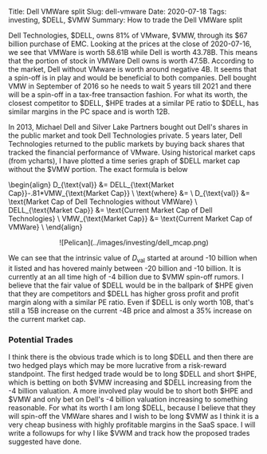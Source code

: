 Title: Dell VMWare split
Slug: dell-vmware
Date: 2020-07-18
Tags: investing, $DELL, $VMW
Summary: How to trade the Dell VMWare split

<p>
Dell Technologies, $DELL, owns 81% of VMware, $VMW, through its $67 billion purchase of EMC. Looking at the prices at the close of 2020-07-16, we see that VMWare is worth 58.61B while Dell is worth 43.78B.
This means that the portion of stock in VMWare Dell owns is worth 47.5B. According to the market, Dell without VMware is worth around negative 4B. 
It seems that a spin-off is in play and would be beneficial to both companies. Dell bought VMW in September of 2016 so he needs to wait 5 years till 2021 and there will be a spin-off in a tax-free transaction fashion. 
For what its worth, the closest competitor to $DELL, $HPE trades at a similar PE ratio to $DELL, has similar margins in the PC space and is worth 12B.
</p>

<p>
In 2013, Michael Dell and Silver Lake Partners bought out Dell's shares in the public market and took Dell Technologies private. 5 years later, Dell Technologies returned to the public markets by buying back shares that tracked the financial performance of VMware.
Using historical market caps (from ycharts), I have plotted a time series graph of $DELL market cap without the $VMW portion. The exact formula is below
</p>

\begin{align}
D_{\text{val}} &= DELL_{\text{Market Cap}}-.81*VMW_{\text{Market Cap}} \\
\text{where} &=  \\
D_{\text{val}} &= \text{Market Cap of Dell Technologies without VMWare} \\
DELL_{\text{Market Cap}} &= \text{Current Market Cap of Dell Technologies} \\
VMW_{\text{Market Cap}} &= \text{Current Market Cap of VMWare} \\
\end{align}

<center>
![Pelican](../images/investing/dell_mcap.png)
</center>

We can see that the intrinsic value of $D_{\text{val}}$ started at around -10 billion when it listed and has hovered mainly between -20 billion and -10 billion. It is currently at an all time high of -4 billion due to $VMW spin-off rumors. I believe that the fair value of $DELL would be in the ballpark of
$HPE given that they are competitors and $DELL has higher gross profit and profit margin along with a similar PE ratio. Even if $DELL is only worth 10B, that's still a 15B increase on the current -4B price and almost a 35% increase on the current market cap.

<h3>Potential Trades</h3>
<p>
I think there is the obvious trade which is to long $DELL and then there are two hedged plays which may be more lucrative from a risk-reward standpoint. 
The first hedged trade would be to long $DELL and short $HPE, which is betting on both $VMW increasing and $DELL increasing from the -4 billion valuation. 
A more involved play would be to short both $HPE and $VMW and only bet on Dell's -4 billion valuation increasing to something reasonable.
For what its worth I am long $DELL, because I believe that they will spin-off the VMWare shares and I wish to be long $VMW as I think it is a very cheap business with highly profitable margins in the SaaS space. I will write a followups for why I like $VWM and track how the proposed trades suggested have done.
</p>